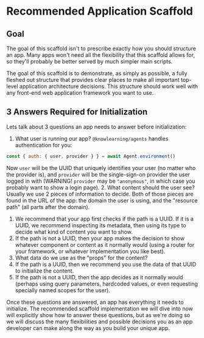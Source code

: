 # Recommended Application Scaffold

## Goal

The goal of this scaffold isn't to prescribe exactly how you should structure an app. Many apps won't need all the flexibility that this scaffold allows for, so they'll probably be better served by much simpler main scripts.

The goal of this scaffold is to demonstrate, as simply as possible, a fully fleshed out structure that provides clear places to make all important top-level application architecture decisions. This structure should work well with any front-end web application framework you want to use.

## 3 Answers Required for Initialization

Lets talk about 3 questions an app needs to answer before initialization:

1. What user is running our app? ```@knowlearning/agents``` handles authentication for you:
  ```js
 const { auth: { user, provider } } = await Agent.environment()
```
  Now ```user``` will be the UUID that uniquely identifies your user (no matter who the provider is), and ```provider``` will be the single-sign-on provider the user logged in with (WARNING! ```provider``` may be ```"anonymous"```, in which case you probably want to show a login page).
2. What content should the user see? Usually we use 2 pieces of information to decide. Both of those pieces are found in the URL of the app: the domain the user is using, and the "resource path" (all parts after the domain).
  1. We recommend that your app first checks if the path is a UUID. If it is a UUID, we recommend inspecting its metadata, then using its type to decide what kind of content you want to show.
  2. If the path is not a UUID, then your app makes the decision to show whatever component or content as it normally would (using a router for your framework, or whatever implementation you like best).
3. What data do we use as the "props" for the content?
  1. If the path is a UUID, then we recommend you use the data of that UUID to initialize the content.
  2. If the path is not a UUID, then the app decides as it normally would (perhaps using query parameters, hardcoded values, or even requesting specially named scopes for the user).

Once these questions are answered, an app has everything it needs to initialize. The recommended scaffold implementation we will dive into now will explicitly show how to answer these questions, but as we're doing so we will discuss the many flexibilities and possible decisions you as an app developer can make along the way as you build your unique app.
